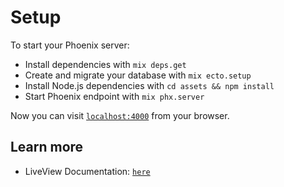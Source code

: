 # Setup

To start your Phoenix server:

  * Install dependencies with `mix deps.get`
  * Create and migrate your database with `mix ecto.setup`
  * Install Node.js dependencies with `cd assets && npm install`
  * Start Phoenix endpoint with `mix phx.server`

Now you can visit [`localhost:4000`](http://localhost:4000) from your browser.

## Learn more

  * LiveView Documentation: [`here`](https://github.com/phoenixframework/phoenix_live_view/blob/master/lib/phoenix_live_view.ex)
